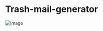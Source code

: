 # Trash-mail-generator
![image](https://github.com/Asadullah-nadeem/Trash-mail-generator/assets/88024587/47fd1788-1407-4cc9-9329-36ed4fe15d64)
